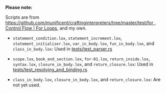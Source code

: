 <!--
Date Created: 23/07/2025.
-->

**Please note:**

Scripts are from 
[ https://github.com/munificent/craftinginterpreters/tree/master/test/for ](https://github.com/munificent/craftinginterpreters/tree/master/test/for), [Control Flow | For Loops](https://craftinginterpreters.com/control-flow.html#for-loops), and my own.

- `statement_condition.lox`, `statement_increment.lox`, `statement_initializer.lox`, `var_in_body.lox`, `fun_in_body.lox`, and `class_in_body.lox`: Used in [tests/test_parser.rs](https://github.com/behai-nguyen/rlox/blob/main/tests/test_parser.rs)

- `scope.lox`, `book_end_section.lox`, `for-01.lox`, `return_inside.lox`, `syntax.lox`, `closure_in_body.lox`, and `return_closure.lox`: Used in [tests/test_resolving_and_binding.rs](https://github.com/behai-nguyen/rlox/blob/main/tests/test_resolving_and_binding.rs)

- `class_in_body.lox`, `closure_in_body.lox`, and `return_closure.lox`: Are not yet used.
